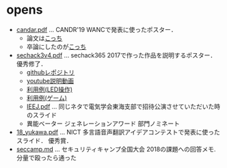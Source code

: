 # opens

- [candar.pdf](/candar.pdf) ... CANDR'19 WANCで発表に使ったポスター．
  - 論文は[こっち](https://ieeexplore.ieee.org/abstract/document/8951591)
  - 卒論にしたのが[こっち](https://aichi-pu.repo.nii.ac.jp/?action=pages_view_main&active_action=repository_view_main_item_detail&item_id=4493&item_no=1&page_id=13&block_id=17)
- [sechack3v4.pdf](/sechack3v4.pdf) ... sechack365 2017で作った作品を説明するポスター． 優秀修了．
  - [githubレポジトリ](https://github.com/yta-git/sh365_laser)
  - [youtube説明動画](https://www.youtube.com/watch?v=jSZt6sEBAZs)
  - [利用例(LED操作)](https://www.youtube.com/watch?v=k3hNK1m2LFg)
  - [利用例(ゲーム)](https://www.youtube.com/watch?v=fRyMS6CUI3Y)
  - [IEEJ.pdf](/IEEJ.pdf) ... 同じネタで電気学会東海支部で招待公演させていただいた時のスライド
  - 異能ベーター ジェネレーションアワード 部門ノミネート
- [18_yukawa.pdf](/18_yukawa.pdf) ... NICT 多言語音声翻訳アイデアコンテストで発表に使ったスライド． 優秀賞．
- [seccamp.md](/seccamp.md) ... セキュリティキャンプ全国大会 2018の課題への回答メモ. 分量で殴ったら通った
